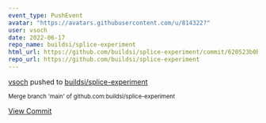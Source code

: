 ```yaml
---
event_type: PushEvent
avatar: "https://avatars.githubusercontent.com/u/814322?"
user: vsoch
date: 2022-06-17
repo_name: buildsi/splice-experiment
html_url: https://github.com/buildsi/splice-experiment/commit/620523b0b38c1ead6a6f40615d9f1a49db6a3b00
repo_url: https://github.com/buildsi/splice-experiment
---
```


<a href='https://github.com/vsoch' target='_blank'>vsoch</a> pushed to <a href='https://github.com/buildsi/splice-experiment' target='_blank'>buildsi/splice-experiment</a>

<small>Merge branch 'main' of github.com:buildsi/splice-experiment</small>

<a href='https://github.com/buildsi/splice-experiment/commit/620523b0b38c1ead6a6f40615d9f1a49db6a3b00' target='_blank'>View Commit</a>